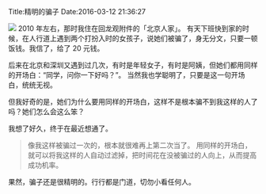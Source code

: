 Title:精明的骗子
Date:2016-03-12 21:36:27

![](http://bddsb.bandao.cn/data/20130321/51333635343336/images/15.jpg)
2010 年左右，那时我住在回龙观附件的「北京人家」。
有天下班快到家的时候，在人行道上遇到两个打扮入时的女孩子，说她们被骗了，身无分文，只要一顿饭钱。我信了，给了 20 元钱。

后来在北京和深圳又遇到过几次，有时是年轻女子，有时是阿姨，但她们都用同样的开场白：“同学，问你一下好吗？”。
当然我也学聪明了，只要是这一句开场白，统统无视。

但我好奇的是，她们为什么要用同样的开场白，这样不是根本骗不到我这样的人了吗？她们怎么会这么笨？

我想了好久，终于在最近想通了。
>像我这样被骗过一次的，根本就很难再上第二次当了。
用同样的开场白，就可以将我这样的人自动过滤掉，把时间花在没被骗过的人向上，从而提高成功机率。

果然，骗子还是很精明的。行行都是门道，切勿小看任何人。